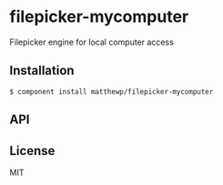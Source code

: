 
# filepicker-mycomputer

  Filepicker engine for local computer access

## Installation

    $ component install matthewp/filepicker-mycomputer

## API

   

## License

  MIT
